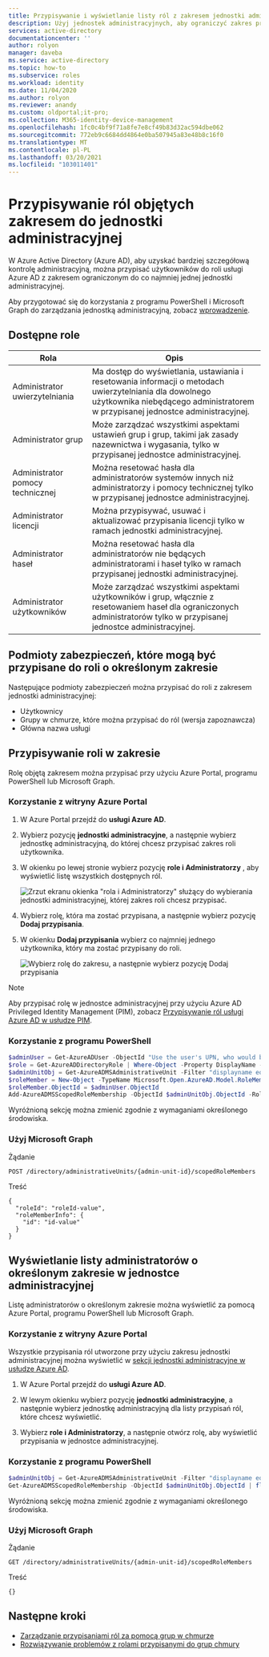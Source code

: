 ```yaml
---
title: Przypisywanie i wyświetlanie listy ról z zakresem jednostki administracyjnej — Azure Active Directory | Microsoft Docs
description: Użyj jednostek administracyjnych, aby ograniczyć zakres przypisań ról w Azure Active Directory.
services: active-directory
documentationcenter: ''
author: rolyon
manager: daveba
ms.service: active-directory
ms.topic: how-to
ms.subservice: roles
ms.workload: identity
ms.date: 11/04/2020
ms.author: rolyon
ms.reviewer: anandy
ms.custom: oldportal;it-pro;
ms.collection: M365-identity-device-management
ms.openlocfilehash: 1fc0c4bf9f71a8fe7e8cf49b83d32ac594dbe062
ms.sourcegitcommit: 772eb9c6684dd4864e0ba507945a83e48b8c16f0
ms.translationtype: MT
ms.contentlocale: pl-PL
ms.lasthandoff: 03/20/2021
ms.locfileid: "103011401"
---
```

# <a name="assign-scoped-roles-to-an-administrative-unit"></a>Przypisywanie ról objętych zakresem do jednostki administracyjnej

W Azure Active Directory (Azure AD), aby uzyskać bardziej szczegółową kontrolę administracyjną, można przypisać użytkowników do roli usługi Azure AD z zakresem ograniczonym do co najmniej jednej jednostki administracyjnej.

Aby przygotować się do korzystania z programu PowerShell i Microsoft Graph do zarządzania jednostką administracyjną, zobacz [wprowadzenie](admin-units-manage.md#get-started).

## <a name="available-roles"></a>Dostępne role

Rola  |  Opis
----- |  -----------
Administrator uwierzytelniania  |  Ma dostęp do wyświetlania, ustawiania i resetowania informacji o metodach uwierzytelniania dla dowolnego użytkownika niebędącego administratorem w przypisanej jednostce administracyjnej.
Administrator grup  |  Może zarządzać wszystkimi aspektami ustawień grup i grup, takimi jak zasady nazewnictwa i wygasania, tylko w przypisanej jednostce administracyjnej.
Administrator pomocy technicznej  |  Można resetować hasła dla administratorów systemów innych niż administratorzy i pomocy technicznej tylko w przypisanej jednostce administracyjnej.
Administrator licencji  |  Można przypisywać, usuwać i aktualizować przypisania licencji tylko w ramach jednostki administracyjnej.
Administrator haseł  |  Można resetować hasła dla administratorów nie będących administratorami i haseł tylko w ramach przypisanej jednostki administracyjnej.
Administrator użytkowników  |  Może zarządzać wszystkimi aspektami użytkowników i grup, włącznie z resetowaniem haseł dla ograniczonych administratorów tylko w przypisanej jednostce administracyjnej.

## <a name="security-principals-that-can-be-assigned-to-a-scoped-role"></a>Podmioty zabezpieczeń, które mogą być przypisane do roli o określonym zakresie

Następujące podmioty zabezpieczeń można przypisać do roli z zakresem jednostki administracyjnej:

* Użytkownicy
* Grupy w chmurze, które można przypisać do ról (wersja zapoznawcza)
* Główna nazwa usługi

## <a name="assign-a-scoped-role"></a>Przypisywanie roli w zakresie

Rolę objętą zakresem można przypisać przy użyciu Azure Portal, programu PowerShell lub Microsoft Graph.

### <a name="use-the-azure-portal"></a>Korzystanie z witryny Azure Portal

1. W Azure Portal przejdź do **usługi Azure AD**.

1. Wybierz pozycję **jednostki administracyjne**, a następnie wybierz jednostkę administracyjną, do której chcesz przypisać zakres roli użytkownika. 

1. W okienku po lewej stronie wybierz pozycję **role i Administratorzy** , aby wyświetlić listę wszystkich dostępnych ról.

   ![Zrzut ekranu okienka "rola i Administratorzy" służący do wybierania jednostki administracyjnej, której zakres roli chcesz przypisać.](./media/admin-units-assign-roles/select-role-to-scope.png)

1. Wybierz rolę, która ma zostać przypisana, a następnie wybierz pozycję **Dodaj przypisania**. 

1. W okienku **Dodaj przypisania** wybierz co najmniej jednego użytkownika, który ma zostać przypisany do roli.

   ![Wybierz rolę do zakresu, a następnie wybierz pozycję Dodaj przypisania](./media/admin-units-assign-roles/select-add-assignment.png)

> [!Note]
> Aby przypisać rolę w jednostce administracyjnej przy użyciu Azure AD Privileged Identity Management (PIM), zobacz [Przypisywanie ról usługi Azure AD w usłudze PIM](../privileged-identity-management/pim-how-to-add-role-to-user.md?tabs=new#assign-a-role-with-restricted-scope).

### <a name="use-powershell"></a>Korzystanie z programu PowerShell

```powershell
$adminUser = Get-AzureADUser -ObjectId "Use the user's UPN, who would be an admin on this unit"
$role = Get-AzureADDirectoryRole | Where-Object -Property DisplayName -EQ -Value "User Account Administrator"
$adminUnitObj = Get-AzureADMSAdministrativeUnit -Filter "displayname eq 'The display name of the unit'"
$roleMember = New-Object -TypeName Microsoft.Open.AzureAD.Model.RoleMemberInfo
$roleMember.ObjectId = $adminUser.ObjectId
Add-AzureADMSScopedRoleMembership -ObjectId $adminUnitObj.ObjectId -RoleObjectId $role.ObjectId -RoleMemberInfo $roleMember
```

Wyróżnioną sekcję można zmienić zgodnie z wymaganiami określonego środowiska.

### <a name="use-microsoft-graph"></a>Użyj Microsoft Graph

Żądanie

```http
POST /directory/administrativeUnits/{admin-unit-id}/scopedRoleMembers
```
    
Treść

```http
{
  "roleId": "roleId-value",
  "roleMemberInfo": {
    "id": "id-value"
  }
}
```

## <a name="view-a-list-of-the-scoped-admins-in-an-administrative-unit"></a>Wyświetlanie listy administratorów o określonym zakresie w jednostce administracyjnej

Listę administratorów o określonym zakresie można wyświetlić za pomocą Azure Portal, programu PowerShell lub Microsoft Graph.

### <a name="use-the-azure-portal"></a>Korzystanie z witryny Azure Portal

Wszystkie przypisania ról utworzone przy użyciu zakresu jednostki administracyjnej można wyświetlić w [sekcji jednostki administracyjne w usłudze Azure AD](https://ms.portal.azure.com/?microsoft_aad_iam_adminunitprivatepreview=true&microsoft_aad_iam_rbacv2=true#blade/Microsoft_AAD_IAM/ActiveDirectoryMenuBlade/AdminUnit). 

1. W Azure Portal przejdź do **usługi Azure AD**.

1. W lewym okienku wybierz pozycję **jednostki administracyjne**, a następnie wybierz jednostkę administracyjną dla listy przypisań ról, które chcesz wyświetlić. 

1. Wybierz **role i Administratorzy**, a następnie otwórz rolę, aby wyświetlić przypisania w jednostce administracyjnej.

### <a name="use-powershell"></a>Korzystanie z programu PowerShell

```powershell
$adminUnitObj = Get-AzureADMSAdministrativeUnit -Filter "displayname eq 'The display name of the unit'"
Get-AzureADMSScopedRoleMembership -ObjectId $adminUnitObj.ObjectId | fl *
```

Wyróżnioną sekcję można zmienić zgodnie z wymaganiami określonego środowiska.

### <a name="use-microsoft-graph"></a>Użyj Microsoft Graph

Żądanie

```http
GET /directory/administrativeUnits/{admin-unit-id}/scopedRoleMembers
```

Treść

```http
{}
```

## <a name="next-steps"></a>Następne kroki

- [Zarządzanie przypisaniami ról za pomocą grup w chmurze](groups-concept.md)
- [Rozwiązywanie problemów z rolami przypisanymi do grup chmury](groups-faq-troubleshooting.md)
